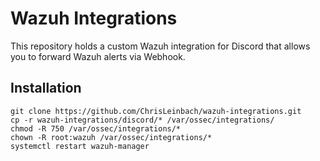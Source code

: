 # Wazuh Integrations

This repository holds a custom Wazuh integration for Discord that allows you to forward Wazuh alerts via Webhook.

## Installation

```
git clone https://github.com/ChrisLeinbach/wazuh-integrations.git
cp -r wazuh-integrations/discord/* /var/ossec/integrations/
chmod -R 750 /var/ossec/integrations/*
chown -R root:wazuh /var/ossec/integrations/*
systemctl restart wazuh-manager
```


